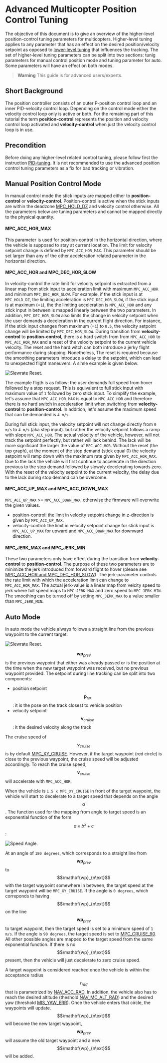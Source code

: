 <!-- Fixes page load bug in notation, courtesy https://github.com/GitbookIO/plugin-mathjax/issues/34#issuecomment-349453673 -->
<script>
gitbook.events.bind("page.change", function() {
    MathJax.Hub.Queue(["Typeset",MathJax.Hub]);
}
</script>

# Advanced Multicopter Position Control Tuning
 The objective of this document is to give an overview of the higher-level position-control tuning parameters for multicopters. Higher-level tuning applies to any parameter that has an effect on
 the desired position/velocity setpoint as opposed to [lower-level tuning](pid_tuning_guide_multicopter.md) that influences the tracking.
 The set of higher-level tuning parameters can be split into two sections: tunig parameters for manual control position mode and tuning parameter for auto. Some parameters will have an effect on both
 modes. 

> **Warning** This guide is for advanced users/experts. 

## Short Background
The position controller consists of an outer P-position control loop and an inner PID-velocity control loop. Depending on the control mode either
the velocity control loop only is active or both. For the remaining part of this tutorial the term **position-control** represents the position and velocity control loop
activated and **velocity-control** when just the velocity control loop is in use.

## Precondition
Before doing any higher-level related control tuning, please follow first the instruction [PID-tuning](https://docs.px4.io/en/advanced_config/pid_tuning_guide_multicopter.html).
It is not recommended to use the advanced position control tuning parameters as a fix for bad tracking or vibration.

## Manual Position Control Mode
In manual control mode the stick inputs are mapped either to **position-control** or **velocity-control**. Position-control is active when the stick inputs are within 
the deadzone [MPC_HOLD_DZ](../advanced_config/parameter_reference.md#MPC_HOLD_DZ) and velocity control otherwise. All the parameters below are tuning parameters and cannot
be mapped directly to the physical quantity. 

#### MPC_ACC_HOR_MAX

This parameter is used for position-control in the horizontal direction, where the vehicle is supposed to stay at current location. The limit for velocity setpoint change is defined by 
 `MPC_ACC_HOR_MAX`. This parameter should be set larger than any of the other acceleration related parameter in the horizontal direction.

#### MPC_ACC_HOR and MPC_DEC_HOR_SLOW

In velocity-control the rate limit for velocity setpoint is extracted from a linear map from stick input to acceleration limit with maximum `MPC_ACC_HOR` and minimum `MPC_DEC_HOR_SLOW`. For example, if the stick input
is at `MPC_HOLD_DZ`, the limiting acceleration is `MPC_DEC_HOR_SLOW`, if the stick input is at maximum (=`1`), the the limiting acceleration is `MPC_ACC_HOR` and any stick input in between is mapped linearly between the two parameters. 
In addition, `MPC_DEC_HOR_SLOW` also limits the change in velocity setpoint when the user demands a deceleration in the current flight direction. For instance, if the stick input changes from maximum (=`1`) to `0.5`, the velocity
setpoint change will be limited by `MPC_DEC_HOR_SLOW`.
During transition from **velocity-control** to **position-control**, there is a hard switch from from `MPC_ACC_HOR` to `MPC_ACC_HOR_MAX` and a reset of the velocity setpoint to the current vehicle velocity. The reset and the hard witch can 
both introduce a jerky flight performance during stopping. Nonetheless, The reset is required because the
smoothing parameters introduce a delay to the setpoint, which can lead to unexpected flight maneuvers. A simle example is given below:

![Slewrate Reset](../../images/slewrate_reset.svg).

The example fligth is as follow: the user demands full speed from hover followed by a stop request. This is equivalent to full stick input with maximum value of `1` followed by zero stick input. To simplify the example, let's assume 
that `MPC_ACC_HOR_MAX` is equal to `MPC_ACC_HOR` and therefore there is no hard switch in acceleration limit when switching from **velocity-control** to **position-control**. In addition, let's assume the maximum speed that can be demanded is `4 m/s`.

During full stick input, the velocity setpoint will not change directly from `0 m/s` to `4 m/s` (aka step input). but rather the velocity setpoint follows
a ramp with slope `MPC_ACC_HOR`. The actual velocity of the vehicle, however, will not track the setpoint perfectly, but rather will lack behind. The lack will be more significant the larger the value of `MPC_ACC_HOR`. 
Without the reset (the top graph), at the moment of the stop demand (stick equal 0) the velocity setpoint will ramp down with the maximum rate given by `MPC_ACC_HOR_MAX`. Due to the lack the vehicle will first continue to accelerate in the direction previous
to the stop demand followed by slowyly decelerating towards zero. With the reset of the velocity setpoint to the current velocity, the delay due to the lack during stop demand can be overcome. 

 
#### MPC_ACC_UP_MAX and MPC_ACC_DOWN_MAX

`MPC_ACC_UP_MAX` >= `MPC_ACC_DOWN_MAX`, otherwise the firmware will overwrite the given values.

- position-control: the limit in velocity setpoint change in z-direction is given by `MPC_ACC_UP_MAX`.
- velocity-control: the limit in velocity setpoint change for stick input is `MPC_ACC_UP_MAX` for upward and
`MPC_ACC_DOWN_MAX` for downward direction. 

#### MPC_JERK_MAX and MPC_JERK_MIN

These two parameters only have effect during the transition from **velocity-control** to **position-control**. The purpose of these two parameters are to minimize the jerk introduced from forward flight to hover (please see [MPC_ACC_HOR and MPC_DEC_HOR_SLOW](#mpc_acc_hor-and-mpc_dec_hor_slow)).
The jerk-parameter controls the rate limit with which the acceleration limit can change to `MPC_ACC_HOR_MAX`. The actual jerk-value is a linear map from velcity speed to jerk where full speed maps to `MPC_JERK_MAX` and zero speed to `MPC_JERK_MIN`. 
The smoothing can be turned off by setting `MPC_JERK_MAX` to a value smaller than `MPC_JERK_MIN`.

## Auto Mode

In auto mode the vehicle always follows a straight line from the previous waypoint to the current target. 

![Slewrate Reset](../../images/autologic.png).

$$\mathbf{wp}_{prev}$$ is the previous waypoint that either was already passed or is the position at the time when the new target waypoint was received, but no previous waypoint provided. 
The setpoint during line tracking can be split into two components:
- position setpoint $$\mathbf{p}_{sp}$$: it is the pose on the track closest to vehicle position 
- velocity setpoint $$\mathbf{v}_{cruise}$$: it the desired velocity along the track

The cruise speed of $$\mathbf{v}_{cruise}$$ is by default [MPC_XY_CRUISE](parameter_reference.md#MPC_XY_CRUISE). However, if the target waypoint (red circle) is close to the previous waypoint, the
cruise speed will be adjusted accordingly. To reach the cruise speed, $$\mathbf{v}_{cruise}$$ will  accelerate with `MPC_ACC_HOR`. 

When the vehicle is `1.5 x MPC_XY_CRUISE` in front of the target waypoint, the vehicle will start to decelerate to a target speed that depends on the angle $$\alpha$$. The function used for the mapping
from angle to target speed is an exponential function of the form $$a \times b^{x} + c$$:

![Speed Angle](../../images/speed_from_angle.png).

At an angle of `180 degrees`, which corresponds to a straight line from $$\mathbf{wp}_{prev}$$ to $$\mathbf{wp}_{n\ext}$$ with the target waypoint somewhere in between, the target speed at the target waypoint
will be `MPC_XY_CRUISE`. If the angle is `0 degrees`, which correponds to having $$\mathbf{wp}_{n\ext}$$ on the line $$\mathbf{wp}_{prev}$$ to target waypoint, then the target speed is set to a minimum speed of `1 m/s`.
If the angle is `90 degrees`, the target speed is set to  [MPC_CRUISE_90](parameter_reference.md#MPC_CRUISE_90). All other possible angles are mapped to the target speed from the same exponential function. 
If there is no $$\mathbf{wp}_{n\ext}$$ present, then the vehicle will just decelerate to zero cruise speed. 

A target waypoint is considered reached once the vehicle is within the acceptance radius $$r_{rad}$$ that is parametrized by [NAV_ACC_RAD](parameter_reference.md#NAV_ACC_RAD). In addition, the vehicle also has to reach the
desired altitude (theshold [NAV_MC_ALT_RAD](parameter_reference.md#NAV_MC_ALT_RAD)) and the desired yaw (threshold [MIS_YAW_ERR](parameter_reference.md#MIS_YAW_ERR)). Once the vehicle enters that circle, the waypoints
will update. $$\mathbf{wp}_{n\ext}$$ will become the new target waypoint, $$\mathbf{wp}_{prev}$$ will assume the old target waypoint and a new $$\mathbf{wp}_{n\ext}$$ will be added.
